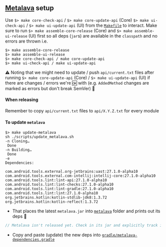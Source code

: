 ## [Metalava](https://android.googlesource.com/platform/tools/metalava/) setup

Use `$> make core-check-api` / `$> make core-update-api` (Core) `$> make ui-check-api` / `$> make ui-update-api` (UI) from the [`Makefile`](https://github.com/mapbox/mapbox-navigation-android/blob/master/Makefile) to interact. Make sure to run `$> make assemble-core-release` (Core) and `$> make assemble-ui-release` (UI) first so all deps (`jar`s) are available in the `classpath` and no errors are thrown i.e.

```
$> make assemble-core-release
$> make assemble-ui-release
$> make core-check-api / make core-update-api
$> make ui-check-api / make ui-update-api
```

:warning: Noting that we might need to update / push `api/current.txt` files after running `$> make core-update-api` (Core) / `$> make ui-update-api` (UI) if there are changes / errors we're 🆗 with (e.g. `AddedMethod` changes are marked as errors but don't break SemVer) 🚀

#### When releasing

Remember to copy `api/current.txt` files to `api/X.Y.Z.txt` for every module

#### To update `metalava`

```
$> make update-metalava
sh ./scripts/update_metalava.sh
-n Cloning…
 Done
-n Building…
 Done
-e
Dependencies:

com.android.tools.external.org-jetbrains:uast:27.1.0-alpha10
com.android.tools.external.com-intellij:intellij-core:27.1.0-alpha10
com.android.tools.lint:lint-api:27.1.0-alpha10
com.android.tools.lint:lint-checks:27.1.0-alpha10
com.android.tools.lint:lint-gradle:27.1.0-alpha10
com.android.tools.lint:lint:27.1.0-alpha10
org.jetbrains.kotlin:kotlin-stdlib-jdk8:1.3.72
org.jetbrains.kotlin:kotlin-reflect:1.3.72
```

- That places the latest `metalava.jar` into [`metalava`](https://github.com/mapbox/mapbox-navigation-android/blob/master/metalava) folder and prints out its deps 👀

```groovy
// Metalava isn't released yet. Check in its jar and explicitly track its transitive deps.
```

- Copy and paste (update) the new deps into [`gradle/metalava-dependencies.gradle`](https://github.com/mapbox/mapbox-navigation-android/blob/master/gradle/metalava-dependencies.gradle)